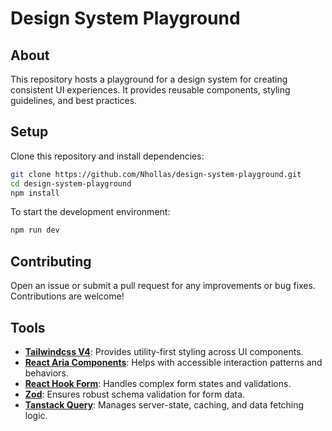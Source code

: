 # Design System Playground

## About

This repository hosts a playground for a design system for creating consistent UI experiences. It provides reusable components, styling guidelines, and best practices.

## Setup

Clone this repository and install dependencies:

```bash
git clone https://github.com/Nhollas/design-system-playground.git
cd design-system-playground
npm install
```

To start the development environment:

```bash
npm run dev
```

## Contributing

Open an issue or submit a pull request for any improvements or bug fixes. Contributions are welcome!

## Tools

- **[Tailwindcss V4](https://tailwindcss.com/docs/v4-beta)**: Provides utility-first styling across UI components.
- **[React Aria Components](https://react-spectrum.adobe.com/react-aria/components.html)**: Helps with accessible interaction patterns and behaviors.
- **[React Hook Form](https://react-hook-form.com/)**: Handles complex form states and validations.
- **[Zod](https://zod.dev/)**: Ensures robust schema validation for form data.
- **[Tanstack Query](https://tanstack.com/query/latest)**: Manages server-state, caching, and data fetching logic.
